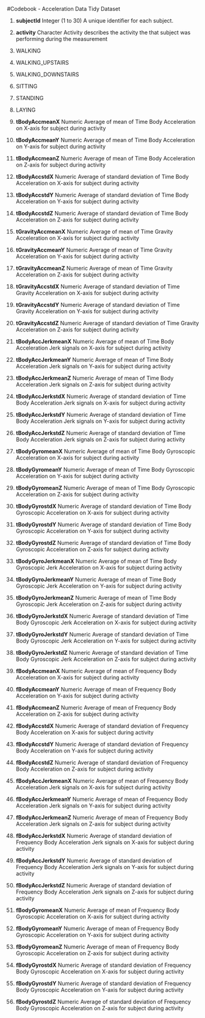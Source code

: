 #Codebook - Acceleration Data Tidy Dataset


1. **subjectId**
      Integer (1 to 30)
      A unique identifier for each subject.

1. **activity**
  Character
  Activity describes the activity the that subject was performing during the measurement
     
  1. WALKING
  1. WALKING_UPSTAIRS
  1. WALKING_DOWNSTAIRS
  1. SITTING
  1. STANDING
  1. LAYING

1. **tBodyAccmeanX**
   Numeric
   Average of mean of Time Body Acceleration on X-axis for subject during activity

1. **tBodyAccmeanY**
   Numeric
   Average of mean of Time Body Acceleration on Y-axis for subject during activity

1. **tBodyAccmeanZ**
   Numeric
   Average of mean of Time Body Acceleration on Z-axis for subject during activity
   
1. **tBodyAccstdX**
   Numeric
   Average of standard deviation of Time Body Acceleration on X-axis for subject during activity
   
1. **tBodyAccstdY**
   Numeric
   Average of standard deviation of Time Body Acceleration on Y-axis for subject during activity

1. **tBodyAccstdZ**
   Numeric
   Average of standard deviation of Time Body Acceleration on Z-axis for subject during activity

1. **tGravityAccmeanX**
   Numeric
   Average of mean of Time Gravity Acceleration on X-axis for subject during activity

1. **tGravityAccmeanY**
   Numeric
   Average of mean of Time Gravity Acceleration on Y-axis for subject during activity

1. **tGravityAccmeanZ**
   Numeric
   Average of mean of Time Gravity Acceleration on Z-axis for subject during activity

1. **tGravityAccstdX**
   Numeric
   Average of standard deviation of Time Gravity Acceleration on X-axis for subject during activity

1. **tGravityAccstdY**
   Numeric
   Average of standard deviation of Time Gravity Acceleration on Y-axis for subject during activity

1. **tGravityAccstdZ**
   Numeric
   Average of standard deviation of Time Gravity Acceleration on Z-axis for subject during activity

1. **tBodyAccJerkmeanX**
   Numeric
   Average of mean of Time Body Acceleration Jerk signals on X-axis for subject during activity

1. **tBodyAccJerkmeanY**
   Numeric
   Average of mean of Time Body Acceleration Jerk signals on Y-axis for subject during activity

1. **tBodyAccJerkmeanZ**
   Numeric
   Average of mean of Time Body Acceleration Jerk signals on Z-axis for subject during activity

1. **tBodyAccJerkstdX**
   Numeric
   Average of standard deviation of Time Body Acceleration Jerk signals on X-axis for subject during activity

1. **tBodyAccJerkstdY**
   Numeric
   Average of standard deviation of Time Body Acceleration Jerk signals on Y-axis for subject during activity

1. **tBodyAccJerkstdZ**
   Numeric
   Average of standard deviation of Time Body Acceleration Jerk signals on Z-axis for subject during activity

1. **tBodyGyromeanX**
   Numeric
   Average of mean of Time Body Gyroscopic Acceleration on X-axis for subject during activity

1. **tBodyGyromeanY**
   Numeric
   Average of mean of Time Body Gyroscopic Acceleration on Y-axis for subject during activity

1. **tBodyGyromeanZ**
   Numeric
   Average of mean of Time Body Gyroscopic Acceleration on Z-axis for subject during activity

1. **tBodyGyrostdX**
   Numeric
   Average of standard deviation of Time Body Gyroscopic Acceleration on X-axis for subject during activity

1. **tBodyGyrostdY**
   Numeric
   Average of standard deviation of Time Body Gyroscopic Acceleration on Y-axis for subject during activity

1. **tBodyGyrostdZ**
   Numeric
   Average of standard deviation of Time Body Gyroscopic Acceleration on Z-axis for subject during activity

1. **tBodyGyroJerkmeanX**
   Numeric
   Average of mean of Time Body Gyroscopic Jerk Acceleration on X-axis for subject during activity

1. **tBodyGyroJerkmeanY**
   Numeric
   Average of mean of Time Body Gyroscopic Jerk Acceleration on Y-axis for subject during activity

1. **tBodyGyroJerkmeanZ**
   Numeric
   Average of mean of Time Body Gyroscopic Jerk Acceleration on Z-axis for subject during activity

1. **tBodyGyroJerkstdX**
   Numeric
   Average of standard deviation of Time Body Gyroscopic Jerk Acceleration on X-axis for subject during activity

1. **tBodyGyroJerkstdY**
   Numeric
   Average of standard deviation of Time Body Gyroscopic Jerk Acceleration on Y-axis for subject during activity

1. **tBodyGyroJerkstdZ**
   Numeric
   Average of standard deviation of Time Body Gyroscopic Jerk Acceleration on Z-axis for subject during activity

1. **fBodyAccmeanX**
   Numeric
   Average of mean of Frequency Body Acceleration on X-axis for subject during activity

1. **fBodyAccmeanY**
   Numeric
   Average of mean of Frequency Body Acceleration on Y-axis for subject during activity

1. **fBodyAccmeanZ**
   Numeric
   Average of mean of Frequency Body Acceleration on Z-axis for subject during activity

1. **fBodyAccstdX**
   Numeric
   Average of standard deviation of Frequency Body Acceleration on X-axis for subject during activity

1. **fBodyAccstdY**
   Numeric
   Average of standard deviation of Frequency Body Acceleration on Y-axis for subject during activity

1. **fBodyAccstdZ**
   Numeric
   Average of standard deviation of Frequency Body Acceleration on Z-axis for subject during activity

1. **fBodyAccJerkmeanX**
   Numeric
   Average of mean of Frequency Body Acceleration Jerk signals on X-axis for subject during activity

1. **fBodyAccJerkmeanY**
   Numeric
   Average of mean of Frequency Body Acceleration Jerk signals on Y-axis for subject during activity

1. **fBodyAccJerkmeanZ**
   Numeric
   Average of mean of Frequency Body Acceleration Jerk signals on Z-axis for subject during activity

1. **fBodyAccJerkstdX**
   Numeric
   Average of standard deviation of Frequency Body Acceleration Jerk signals on X-axis for subject during activity

1. **fBodyAccJerkstdY**
   Numeric
   Average of standard deviation of Frequency Body Acceleration Jerk signals on Y-axis for subject during activity

1. **fBodyAccJerkstdZ**
   Numeric
   Average of standard deviation of Frequency Body Acceleration Jerk signals on Z-axis for subject during activity

1. **fBodyGyromeanX**
   Numeric
   Average of mean of Frequency Body Gyroscopic Acceleration on X-axis for subject during activity

1. **fBodyGyromeanY**
   Numeric
   Average of mean of Frequency Body Gyroscopic Acceleration on Y-axis for subject during activity

1. **fBodyGyromeanZ**
   Numeric
   Average of mean of Frequency Body Gyroscopic Acceleration on Z-axis for subject during activity

1. **fBodyGyrostdX**
   Numeric
   Average of standard deviation of Frequency Body Gyroscopic Acceleration on X-axis for subject during activity

1. **fBodyGyrostdY**
   Numeric
   Average of standard deviation of Frequency Body Gyroscopic Acceleration on Y-axis for subject during activity

1. **fBodyGyrostdZ**
   Numeric
   Average of standard deviation of Frequency Body Gyroscopic Acceleration on Z-axis for subject during activity

